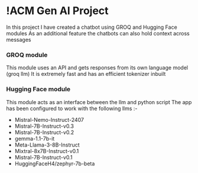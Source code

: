 # !ACM Gen AI Project
In this project I have created a chatbot using GROQ and Hugging Face modules
As an additional feature the chatbots can also hold context across messages

### GROQ module
This module uses an API and gets responses from its own language model (groq llm)
It is extremely fast and has an efficient tokenizer inbuilt

### Hugging Face module
This module acts as an interface between the llm and python script
The app has been configured to work with the following llms :-
- Mistral-Nemo-Instruct-2407
- Mistral-7B-Instruct-v0.3
- Mistral-7B-Instruct-v0.2
- gemma-1.1-7b-it
- Meta-Llama-3-8B-Instruct
- Mixtral-8x7B-Instruct-v0.1
- Mistral-7B-Instruct-v0.1
- HuggingFaceH4/zephyr-7b-beta

